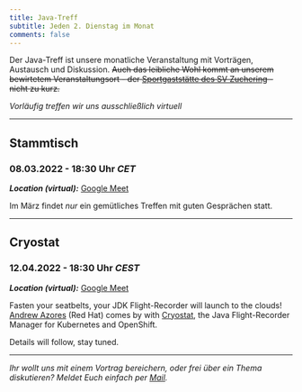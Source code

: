 ```yaml
---
title: Java-Treff
subtitle: Jeden 2. Dienstag im Monat
comments: false
---
```


Der Java-Treff ist unsere monatliche Veranstaltung mit Vorträgen, Austausch und Diskussion.
~~Auch das leibliche Wohl kommt an unserem bewirtetem Veranstaltungsort - der [Sportgaststätte des SV Zuchering](https://goo.gl/maps/WdFPbCwjdqWQr5eUA) - nicht zu kurz.~~

_Vorläufig treffen wir uns ausschließlich virtuell_

---

## Stammtisch
### 08.03.2022 - 18:30 Uhr *CET*

***Location (virtual):*** [Google Meet](https://meet.google.com/get-jzpw-qxm)

Im März findet *nur* ein gemütliches Treffen mit guten Gesprächen statt.

---

## Cryostat
### 12.04.2022 - 18:30 Uhr *CEST*

***Location (virtual):*** [Google Meet](https://meet.google.com/get-jzpw-qxm)

Fasten your seatbelts, your JDK Flight-Recorder will launch to the clouds!
[Andrew Azores](https://github.com/andrewazores) (Red Hat) comes by with [Cryostat](https://cryostat.io/), the Java Flight-Recorder Manager for Kubernetes and OpenShift.

Details will follow, stay tuned.

---

*Ihr wollt uns mit einem Vortrag bereichern, oder frei über ein Thema diskutieren?
Meldet Euch einfach per [Mail](mailto:info@jug-in.bayern).*
